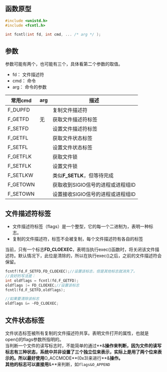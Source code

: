 ## 函数原型
```c
#include <unistd.h>
#include <fcntl.h>

int fcntl(int fd, int cmd, ... /* arg */ );
```
## 参数
参数可能有两个，也可能有三个，具体看第二个参数的取值。
- fd： 文件描述符
- cmd： 命令
- arg： 命令的参数

|常用cmd|arg|描述|
|---|---|---
|F_DUPFD||复制文件描述符
|F_GETFD|无|获取文件描述符标签
|F_SETFD||设置文件描述符标签
|F_GETFL||获取文件状态标签
|F_SETFL||设置文件状态标签
|F_GETFLK||获取文件锁
|F_SETFLK||设置文件锁
|F_SETLKW||类似**F_SETLK**，但等待完成
|F_GETOWN||获取收到SIGIO信号的进程或进程组ID
|F_SETOWN||设置接收SIGIO信号的进程或进程组ID

## 文件描述符标签
- 文件描述符标签（flags）是一个整型，它的每一个二进制为，表明一种标志。  
- 复制的文件描述符，标签不会被复制，每个文件描述符有各自的标签

当前，只有一个标志**FD_CLOEXEC**，表明当执行exec()函数时，将关闭该文件描述符。默认情况下，此位是清除的，所以在执行exec()之后，之前的文件描述符会保留。  
```c
fcntf(fd,F_SETFD,FD_CLOEXEC);//设置该标志，但是其他标志就消失了。
//良好的写法是：
int oldflags = fcntl(fd,F_GETFD);
oldflags |= FD_CLOEXEC;//设置该标志
fcntl(fd,F_SETFD,oldflags);

//如果要清除该标志
oldflags &= ~FD_CLOEXEC;
```
## 文件状态标签
文件状态标签被所有复制的文件描述符共享。表明文件打开的属性，也就是open()的flags参数所指明的。  
当判断一个文件的读写标志时，不能简单的通过**&**操作来判断，因为文件的读写标志有三种状态，系统中并非设置了三个独立位来表示，实际上是用了两个位来表示的。所以最好使用**O_ACCMODE**(0x3)来进行**&**操作。  
其他的标志可以直接用**&**来判断，如`flags&O_APPEND`
